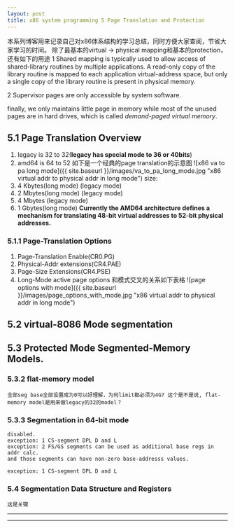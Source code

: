 ```yaml
---
layout: post
title: x86 system programming 5 Page Translation and Protection
---
```

  本系列博客用来记录自己对x86体系结构的学习总结，同时方便大家查阅，节省大家学习的时间。
  除了最基本的virtual -> physical mapping和基本的protection，还有如下的用途
  1 Shared mapping is typically used to allow access of shared-library routines by multiple applications. A read-only copy of the library routine is mapped to each application virtual-address space, but only a
single copy of the library routine is present in physical memory.

  2 Supervisor pages are only accessible by system software.

  finally, we only maintains little page in memory while most of the unused pages are in hard drives, which is called _demand-paged virtual memory_.

## 5.1 Page Translation Overview  
  1. legacy is 32 to 32(**legacy has special mode to 36 or 40bits**)
  2. amd64 is 64 to 52
  如下是一个经典的page translation的示意图
  ![x86 va to pa long mode]({{ site.baseurl }}/images/va_to_pa_long_mode.jpg "x86 virtual addr to physical addr in long mode")
  size: 
  1. 4 Kbytes(long mode)  (legacy mode)
  2. 2 Mbytes(long mode)  (legacy mode)
  3. 4 Mbytes             (legacy mode)
  4. 1 Gbytes(long mode)
  **Currently the AMD64 architecture defines a mechanism for translating 48-bit virtual addresses to 52-bit physical addresses.**
### 5.1.1 Page-Translation Options
  1. Page-Translation Enable(CR0.PG)
  2. Physical-Addr extensions(CR4.PAE)
  3. Page-Size Extensions(CR4.PSE)
  4. Long-Mode active
     page options 和模式交叉的关系如下表格
  ![page options with mode]({{ site.baseurl }}/images/page_options_with_mode.jpg "x86 virtual addr to physical addr in long mode")

## 5.2 virtual-8086 Mode segmentation

## 5.3 Protected Mode Segmented-Memory Models.
### 5.3.2 flat-memory model
    全部seg base全部设置成为0可以好理解，为何limit都必须为4G? 这个是不是说, flat-memory model是用来做legacy的32的model？
### 5.3.3 Segmentation in 64-bit mode
    disabled. 
    exception: 1 CS-segment DPL D and L
    exception: 2 FS/GS segments can be used as additional base regs in addr calc.
    and those segments can have non-zero base-addresss values.

    exception: 1 CS-segment DPL D and L
### 5.4 Segmentation Data Structure and Registers
    这是关键

----
****
